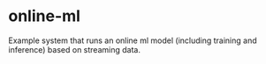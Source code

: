 # online-ml
Example system that runs an online ml model (including training and inference) based on streaming data.
